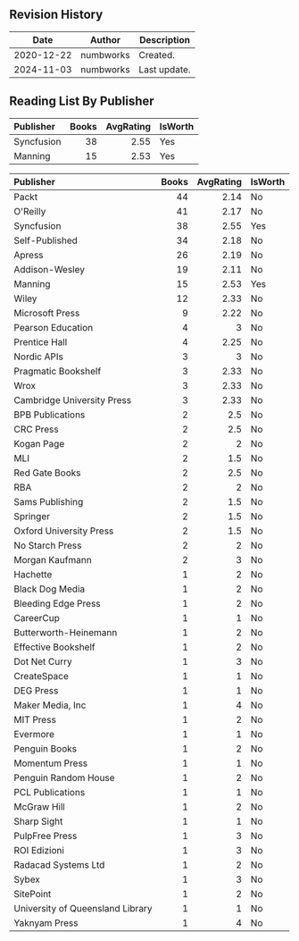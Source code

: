 ## Revision History

|Date|Author|Description|
|---|---|---|
|2020-12-22|numbworks|Created.|
|2024-11-03|numbworks|Last update.|

## Reading List By Publisher

| Publisher   |   Books |   AvgRating | IsWorth   |
|:------------|--------:|------------:|:----------|
| Syncfusion  |      38 |        2.55 | Yes       |
| Manning     |      15 |        2.53 | Yes       |

| Publisher                        |   Books |   AvgRating | IsWorth   |
|:---------------------------------|--------:|------------:|:----------|
| Packt                            |      44 |        2.14 | No        |
| O'Reilly                         |      41 |        2.17 | No        |
| Syncfusion                       |      38 |        2.55 | Yes       |
| Self-Published                   |      34 |        2.18 | No        |
| Apress                           |      26 |        2.19 | No        |
| Addison-Wesley                   |      19 |        2.11 | No        |
| Manning                          |      15 |        2.53 | Yes       |
| Wiley                            |      12 |        2.33 | No        |
| Microsoft Press                  |       9 |        2.22 | No        |
| Pearson Education                |       4 |        3    | No        |
| Prentice Hall                    |       4 |        2.25 | No        |
| Nordic APIs                      |       3 |        3    | No        |
| Pragmatic Bookshelf              |       3 |        2.33 | No        |
| Wrox                             |       3 |        2.33 | No        |
| Cambridge University Press       |       3 |        2.33 | No        |
| BPB Publications                 |       2 |        2.5  | No        |
| CRC Press                        |       2 |        2.5  | No        |
| Kogan Page                       |       2 |        2    | No        |
| MLI                              |       2 |        1.5  | No        |
| Red Gate Books                   |       2 |        2.5  | No        |
| RBA                              |       2 |        2    | No        |
| Sams Publishing                  |       2 |        1.5  | No        |
| Springer                         |       2 |        1.5  | No        |
| Oxford University Press          |       2 |        1.5  | No        |
| No Starch Press                  |       2 |        2    | No        |
| Morgan Kaufmann                  |       2 |        3    | No        |
| Hachette                         |       1 |        2    | No        |
| Black Dog Media                  |       1 |        2    | No        |
| Bleeding Edge Press              |       1 |        2    | No        |
| CareerCup                        |       1 |        1    | No        |
| Butterworth-Heinemann            |       1 |        2    | No        |
| Effective Bookshelf              |       1 |        2    | No        |
| Dot Net Curry                    |       1 |        3    | No        |
| CreateSpace                      |       1 |        1    | No        |
| DEG Press                        |       1 |        1    | No        |
| Maker Media, Inc                 |       1 |        4    | No        |
| MIT Press                        |       1 |        2    | No        |
| Evermore                         |       1 |        1    | No        |
| Penguin Books                    |       1 |        2    | No        |
| Momentum Press                   |       1 |        1    | No        |
| Penguin Random House             |       1 |        2    | No        |
| PCL Publications                 |       1 |        1    | No        |
| McGraw Hill                      |       1 |        2    | No        |
| Sharp Sight                      |       1 |        1    | No        |
| PulpFree Press                   |       1 |        3    | No        |
| ROI Edizioni                     |       1 |        3    | No        |
| Radacad Systems Ltd              |       1 |        2    | No        |
| Sybex                            |       1 |        3    | No        |
| SitePoint                        |       1 |        2    | No        |
| University of Queensland Library |       1 |        1    | No        |
| Yaknyam Press                    |       1 |        4    | No        |
